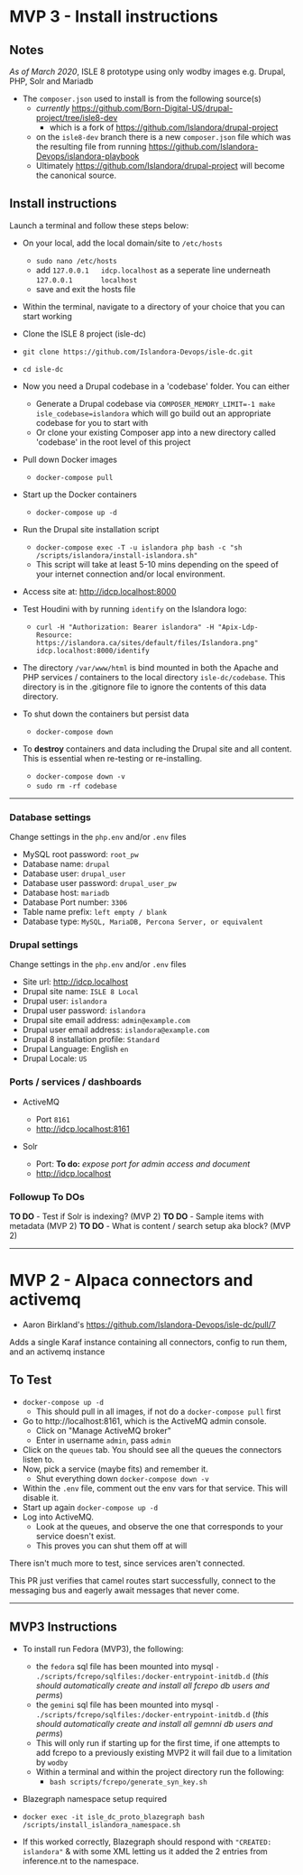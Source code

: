 # MVP 3 - Install instructions

## Notes

_As of March 2020_, ISLE 8 prototype using only wodby images e.g. Drupal, PHP, Solr and Mariadb

* The `composer.json` used to install is from the following source(s)
  * _currently_ https://github.com/Born-Digital-US/drupal-project/tree/isle8-dev
    * which is a fork of https://github.com/Islandora/drupal-project
  * on the `isle8-dev` branch there is a new `composer.json` file which was the resulting file from running https://github.com/Islandora-Devops/islandora-playbook
  * Ultimately https://github.com/Islandora/drupal-project will become the canonical source.

## Install instructions

Launch a terminal and follow these steps below:

* On your local, add the local domain/site to `/etc/hosts`
  * `sudo nano /etc/hosts`
  * add `127.0.0.1   idcp.localhost` as a seperate line underneath `127.0.0.1       localhost`
  * save and exit the hosts file

* Within the terminal, navigate to a directory of your choice that you can start working

* Clone the ISLE 8 project (isle-dc)
* `git clone https://github.com/Islandora-Devops/isle-dc.git`

* `cd isle-dc`

* Now you need a Drupal codebase in a 'codebase' folder. You can either
  * Generate a Drupal codebase via `COMPOSER_MEMORY_LIMIT=-1 make isle_codebase=islandora` which will go build out an appropriate codebase for you to start with
  * Or clone your existing Composer app into a new directory called 'codebase' in the root level of this project

* Pull down Docker images
  * `docker-compose pull`

* Start up the Docker containers
  * `docker-compose up -d`

* Run the Drupal site installation script
  * `docker-compose exec -T -u islandora php bash -c "sh /scripts/islandora/install-islandora.sh"`
  * This script will take at least 5-10 mins depending on the speed of your internet connection and/or local environment.

* Access site at: http://idcp.localhost:8000

* Test Houdini with by running `identify` on the Islandora logo:
  * `curl -H "Authorization: Bearer islandora" -H "Apix-Ldp-Resource: https://islandora.ca/sites/default/files/Islandora.png" idcp.localhost:8000/identify`

* The directory `/var/www/html` is bind mounted in both the Apache and PHP services / containers to the local directory `isle-dc/codebase`. This directory is in the .gitignore file to ignore the contents of this data directory.

* To shut down the containers but persist data
  * `docker-compose down`

* To **destroy** containers and data including the Drupal site and all content. This is essential when re-testing or re-installing.
  * `docker-compose down -v`
  * `sudo rm -rf codebase`

---

### Database settings

Change settings in the `php.env` and/or `.env` files

* MySQL root password: `root_pw`
* Database name: `drupal`
* Database user: `drupal_user`
* Database user password: `drupal_user_pw`
* Database host: `mariadb`
* Database Port number: `3306`
* Table name prefix: `left empty / blank`
* Database type: `MySQL, MariaDB, Percona Server, or equivalent`

### Drupal settings

Change settings in the `php.env` and/or `.env` files

* Site url: http://idcp.localhost
* Drupal site name: `ISLE 8 Local`
* Drupal user: `islandora`
* Drupal user password: `islandora`
* Drupal site email address: `admin@example.com`
* Drupal user email address: `islandora@example.com`
* Drupal 8 installation profile: `Standard`
* Drupal Language: English `en`
* Drupal Locale: `US`

### Ports / services / dashboards

* ActiveMQ
  * Port `8161`
  * http://idcp.localhost:8161

* Solr
  * Port: **To do:** _expose port for admin access and document_
  * http://idcp.localhost

### Followup To DOs

**TO DO** - Test if Solr is indexing? (MVP 2)
**TO DO** - Sample items with metadata (MVP 2)
**TO DO** - What is content / search setup aka block? (MVP 2)

---

# MVP 2 - Alpaca connectors and activemq

* Aaron Birkland's https://github.com/Islandora-Devops/isle-dc/pull/7

Adds a single Karaf instance containing all connectors, config to run them, and an activemq instance

## To Test

* `docker-compose up -d`
  * This should pull in all images, if not do a `docker-compose pull` first
* Go to http://localhost:8161, which is the ActiveMQ admin console.
  * Click on "Manage ActiveMQ broker"
  * Enter in username `admin`, pass `admin`
* Click on the `queues` tab. You should see all the queues the connectors listen to.
* Now, pick a service (maybe fits) and remember it.
  * Shut everything down `docker-compose down -v`
* Within the `.env` file, comment out the env vars for that service. This will disable it.
* Start up again `docker-compose up -d`
* Log into ActiveMQ.
  * Look at the queues, and observe the one that corresponds to your service doesn't exist. 
  * This proves you can shut them off at will

There isn't much more to test, since services aren't connected.

This PR just verifies that camel routes start successfully, connect to the messaging bus and eagerly await messages that never come.

---

## MVP3 Instructions

* To install run Fedora (MVP3), the following:
  * the `fedora` sql file has been mounted into mysql `- ./scripts/fcrepo/sqlfiles:/docker-entrypoint-initdb.d` (_this should automatically create and install all fcrepo db users and perms_)
  * the `gemini` sql file has been mounted into mysql `- ./scripts/fcrepo/sqlfiles:/docker-entrypoint-initdb.d` (_this should automatically create and install all gemnni db users and perms_)
  * This will only run if starting up for the first time, if one attempts to add fcrepo to a previously existing MVP2 it will fail due to a limitation by `wodby`
  * Within a terminal and within the project directory run the following:
    * `bash scripts/fcrepo/generate_syn_key.sh`

* Blazegraph namespace setup required
 * `docker exec -it isle_dc_proto_blazegraph bash /scripts/install_islandora_namespace.sh`
  * If this worked correctly, Blazegraph should respond with `"CREATED: islandora"` & with some XML letting us it added the 2 entries from inference.nt to the namespace.
